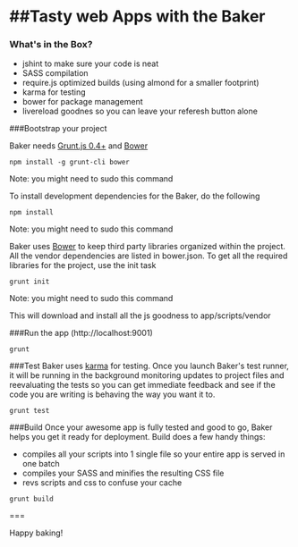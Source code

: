 ##Tasty web Apps with the Baker
===

### What's in the Box?

- jshint to make sure your code is neat
- SASS compilation
- require.js optimized builds (using almond for a smaller footprint)
- karma for testing
- bower for package management
- livereload goodnes so you can leave your referesh button alone

###Bootstrap your project

Baker needs [Grunt.js 0.4+](http://gruntjs.com/) and [Bower](http://bower.io/)

```
npm install -g grunt-cli bower 
```

Note: you might need to sudo this command

To install development dependencies for the Baker, do the following

```
npm install 
```

Note: you might need to sudo this command

Baker uses [Bower](http://bower.io/) to keep third party libraries organized within the project. All the vendor dependencies are listed in bower.json. To get all the required libraries for the project, use the init task

```
grunt init
```  

Note: you might need to sudo this command

This will download and install all the js goodness to app/scripts/vendor

###Run the app (http://localhost:9001)
```
grunt 
```

###Test
Baker uses [karma](http://karma-runner.github.io/) for testing. Once you launch Baker's test runner, it will be running in the background monitoring updates to project files and reevaluating the tests so you can get immediate feedback and see if the code you are writing is behaving the way you want it to. 

```
grunt test
```

###Build
Once your awesome app is fully tested and good to go, Baker helps you get it ready for deployment. Build does a few handy things:

* compiles all your scripts into 1 single file so your entire app is served in one batch
* compiles your SASS and minifies the resulting CSS file
* revs scripts and css to confuse your cache  

```
grunt build
```

===

Happy baking!

